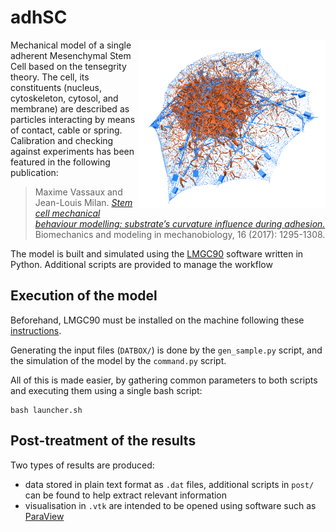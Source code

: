 # adhSC

<img src="https://github.com/mvassaux/mvassaux.github.io/raw/master/static/intra-cell_forces_blutens-redcomp.png" align="right" width="300" /> 

Mechanical model of a single adherent Mesenchymal Stem Cell based on the tensegrity theory. The cell, its constituents (nucleus, cytoskeleton, cytosol, and membrane) are described as particles interacting by means of contact, cable or spring. Calibration and checking against experiments has been featured in the following publication:

> Maxime Vassaux and Jean-Louis Milan. [*Stem cell mechanical behaviour modelling: substrate’s curvature influence during adhesion.*](https://doi.org/10.1007/s10237-017-0888-4) Biomechanics and modeling in mechanobiology, 16 (2017): 1295-1308. 

The model is built and simulated using the [LMGC90](https://git-xen.lmgc.univ-montp2.fr/lmgc90/lmgc90_user/wikis/home) software written in Python. Additional scripts are provided to manage the workflow

## Execution of the model

Beforehand, LMGC90 must be installed on the machine following these [instructions](https://git-xen.lmgc.univ-montp2.fr/lmgc90/lmgc90_user/wikis/download_and_install).

Generating the input files (`DATBOX/`) is done by the `gen_sample.py` script, and the simulation of the model by the `command.py` script.

All of this is made easier, by gathering common parameters to both scripts and executing them using a single bash script: 

    bash launcher.sh
    
## Post-treatment of the results

Two types of results are produced:
- data stored in plain text format as `.dat` files, additional scripts in `post/` can be found to help extract relevant information
- visualisation in `.vtk` are intended to be opened using software such as [ParaView](https://www.paraview.org/)
